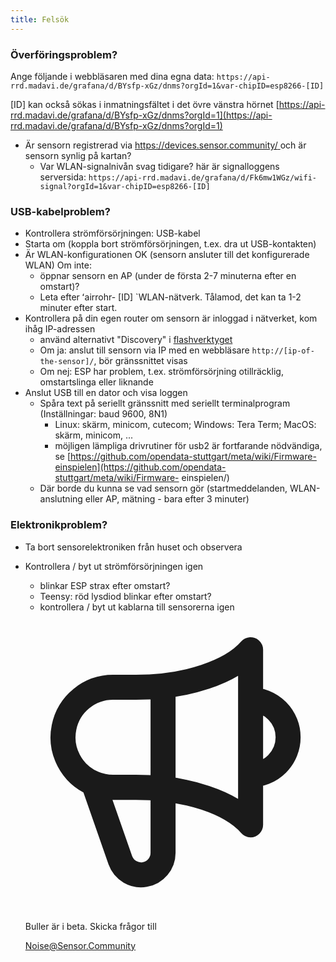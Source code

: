```yaml
---
title: Felsök
---
```


### Överföringsproblem?
Ange följande i webbläsaren med dina egna data:
`https://api-rrd.madavi.de/grafana/d/BYsfp-xGz/dnms?orgId=1&var-chipID=esp8266-[ID]`

[ID] kan också sökas i inmatningsfältet i det övre vänstra hörnet [https://api-rrd.madavi.de/grafana/d/BYsfp-xGz/dnms?orgId=1](https://api-rrd.madavi.de/grafana/d/BYsfp-xGz/dnms?orgId=1)

* Är sensorn registrerad via [https://devices.sensor.community/ ](https://devices.sensor.community/) och är sensorn synlig på kartan?
    * Var WLAN-signalnivån svag tidigare?
        här är signalloggens serversida: `https://api-rrd.madavi.de/grafana/d/Fk6mw1WGz/wifi-signal?orgId=1&var-chipID=esp8266-[ID]`

### USB-kabelproblem?
* Kontrollera strömförsörjningen: USB-kabel
* Starta om (koppla bort strömförsörjningen, t.ex. dra ut USB-kontakten)
* Är WLAN-konfigurationen OK (sensorn ansluter till det konfigurerade WLAN) Om inte:
    * öppnar sensorn en AP (under de första 2-7 minuterna efter en omstart)?
    * Leta efter ʻairrohr- [ID] `WLAN-nätverk. Tålamod, det kan ta 1-2 minuter efter start.
* Kontrollera på din egen router om sensorn är inloggad i nätverket, kom ihåg IP-adressen
    * använd alternativt "Discovery" i [flashverktyget](https://github.com/opendata-stuttgart/airrohr-firmware-flasher)
    * Om ja: anslut till sensorn via IP med en webbläsare `http://[ip-of-the-sensor]/`, bör gränssnittet visas
    * Om nej: ESP har problem, t.ex. strömförsörjning otillräcklig, omstartslinga eller liknande
* Anslut USB till en dator och visa loggen
    * Spåra text på seriellt gränssnitt med seriellt terminalprogram (Inställningar: baud 9600, 8N1)
        * Linux: skärm, minicom, cutecom; Windows: Tera Term; MacOS: skärm, minicom, ...
        * möjligen lämpliga drivrutiner för usb2 är fortfarande nödvändiga, se [https://github.com/opendata-stuttgart/meta/wiki/Firmware-einspielen](https://github.com/opendata-stuttgart/meta/wiki/Firmware- einspielen/)
    * Där borde du kunna se vad sensorn gör (startmeddelanden, WLAN-anslutning eller AP, mätning - bara efter 3 minuter)

### Elektronikproblem?
* Ta bort sensorelektroniken från huset och observera
* Kontrollera / byt ut strömförsörjningen igen
    * blinkar ESP strax efter omstart?
    * Teensy: röd lysdiod blinkar efter omstart?
    * kontrollera / byt ut kablarna till sensorerna igen


  <div class="max-w-screen-xl mx-auto pt-5">
      <div class="p-2 rounded-lg bg-indigo-100 shadow-lg sm:p-3">
      <div class="flex items-center">
            <span class="p-2 rounded-lg bg-indigo-500">
              <svg class="h-8 w-8 text-white" fill="none" viewBox="0 0 24 24" stroke="currentColor">
                <path stroke-linecap="round" stroke-linejoin="round" stroke-width="2" d="M11 5.882V19.24a1.76 1.76 0 01-3.417.592l-2.147-6.15M18 13a3 3 0 100-6M5.436 13.683A4.001 4.001 0 017 6h1.832c4.1 0 7.625-1.234 9.168-3v14c-1.543-1.766-5.067-3-9.168-3H7a3.988 3.988 0 01-1.564-.317z" />
              </svg>
            </span>
        <div class="flex flex-wrap">
          <div class="flex-wrap flex">
            <p class="pt-1 text-indigo-700 font-medium">
                 Buller är i beta. Skicka frågor till </p>
          <a href="mailto:Noise@Sensor.Community" class="ml-1 font-medium underline text-white hover:text-yellow-600">
                  Noise@Sensor.Community</a>
          </div>
           </div>
      </div>
    </div>
  </div>

